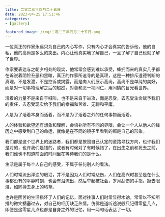 ```yaml
---
title: 二零二三年四月二十五日
date: 2023-04-25 17:51:46
categories:
- [gallery]

featured_image: /img/二零二三年四月二十五日.png
---
```


一位真正的作家永远只为自己的内心写作，只有内心才会真实的告诉他，他的自私，他的高尚是多么的突出。内心让他真实地了解自己，一旦了解了自己也就了解了世界。

  作家要表达与之朝夕相处的现实，他常常会感到难以承受，蜂拥而来的真实几乎都在诉说着阴险丑恶和黑暗，真正的作家所追寻的是真理，这是一种排斥道德判断的真理，不是发泄，不是控诉或揭露，而是向人们展示高尚，高尚不是单纯的美好，而是对一切事物理解之后的超然，对善和恶一视同仁，用同情的目光看世界。
  
  活着的力量不是来自于喊叫，也不是来自于进攻，而是忍受，去忍受生命赋予我们的责任，去忍受现实给予我们的幸福和苦难、无聊和平庸。
  
  人是为了活着本身而活着，而不是为了活着之外的任何事物而活着。
  
  人的体验和欲望还有想象和理解，会填补所有不同的界限，会让一个人从他人的经历之中感受到自己的命运，就像是在不同的镜子里看到的都是自己的形象。
  
  我们都是这个世界上的迷路者，我们都是按照自己认定的道路寻找方向，也许我们是对的，也许我们是错的，或者有时候对了有时候错了，在出生之前和死去之前，我们谁也不知道前面的时间里在等待我们的是什么。
  
  生活是属于每个人自己的感受，不属于任何别人的看法。
  
  人们时常流出浑浊的眼泪，并不是因为人们时常悲伤，人们在高兴时甚至是在什么事都没有的平静时刻，也会有泪流出，然后举起被社会，岁月刮伤的手指，擦去眼泪，如同掸去身上的稻草。
  
  也许是困苦的生活损坏了人们的记忆，面对往事人们时常显得木讷，常常以不知所措的微笑搪塞过去，对自己的经历缺乏热情，仿佛是道听途说般只记得零星几点，即便是这零星几点也都是自身之外的记忆，用一两句话表达了一切。
